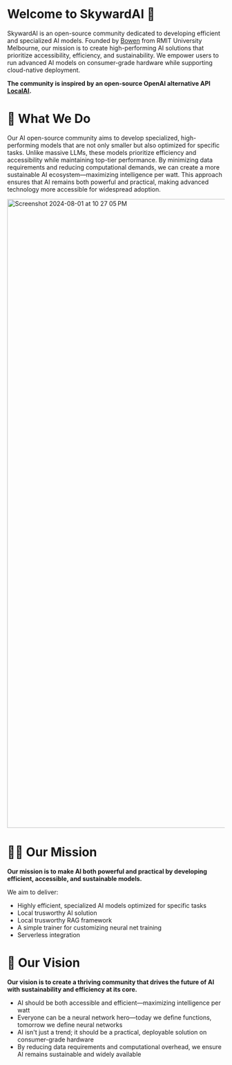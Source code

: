 # Welcome to SkywardAI 🚀

SkywardAI is an open-source community dedicated to developing efficient and specialized AI models. Founded by [Bowen](https://github.com/Aisuko) from RMIT University Melbourne, our mission is to create high-performing AI solutions that prioritize accessibility, efficiency, and sustainability. We empower users to run advanced AI models on consumer-grade hardware while supporting cloud-native deployment.

**The community is inspired by an open-source OpenAI alternative API  [LocalAI](https://github.com/mudler/LocalAI).**


# 🌟 What We Do

Our AI open-source community aims to develop specialized, high-performing models that are not only smaller but also optimized for specific tasks. Unlike massive LLMs, these models prioritize efficiency and accessibility while maintaining top-tier performance. By minimizing data requirements and reducing computational demands, we can create a more sustainable AI ecosystem—maximizing intelligence per watt. This approach ensures that AI remains both powerful and practical, making advanced technology more accessible for widespread adoption.

<img width="1455" alt="Screenshot 2024-08-01 at 10 27 05 PM" src="https://github.com/user-attachments/assets/4cb00005-0b3d-4d82-99cf-7876aa8e9a7d">


# 👩‍🌾 Our Mission

**Our mission is to make AI both powerful and practical by developing efficient, accessible, and sustainable models.**

We aim to deliver:

- Highly efficient, specialized AI models optimized for specific tasks
- Local trusworthy AI solution
- Local trusworthy RAG framework
- A simple trainer for customizing neural net training
- Serverless integration


# 🚀 Our Vision

**Our vision is to create a thriving community that drives the future of AI with sustainability and efficiency at its core.**

- AI should be both accessible and efficient—maximizing intelligence per watt
- Everyone can be a neural network hero—today we define functions, tomorrow we define neural networks
- AI isn't just a trend; it should be a practical, deployable solution on consumer-grade hardware
- By reducing data requirements and computational overhead, we ensure AI remains sustainable and widely available
